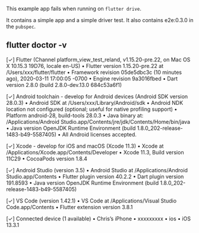 This example app fails when running on `flutter drive`.

It contains a simple app and a simple driver test.
It also contains e2e:0.3.0 in the `pubspec`.


## flutter doctor -v

[✓] Flutter (Channel platform_view_test_reland, v1.15.20-pre.22, on Mac OS X 10.15.3 19D76, locale en-US)
    • Flutter version 1.15.20-pre.22 at /Users/xxx/flutter/flutter
    • Framework revision 05de5dbc3c (10 minutes ago), 2020-03-11 17:00:05 -0700
    • Engine revision 9a3016fbed
    • Dart version 2.8.0 (build 2.8.0-dev.13.0 684c53a6f1)

 
[✓] Android toolchain - develop for Android devices (Android SDK version 28.0.3)
    • Android SDK at /Users/xxx/Library/Android/sdk
    • Android NDK location not configured (optional; useful for native profiling support)
    • Platform android-28, build-tools 28.0.3
    • Java binary at: /Applications/Android Studio.app/Contents/jre/jdk/Contents/Home/bin/java
    • Java version OpenJDK Runtime Environment (build 1.8.0_202-release-1483-b49-5587405)
    • All Android licenses accepted.

[✓] Xcode - develop for iOS and macOS (Xcode 11.3)
    • Xcode at /Applications/Xcode.app/Contents/Developer
    • Xcode 11.3, Build version 11C29
    • CocoaPods version 1.8.4

[✓] Android Studio (version 3.5)
    • Android Studio at /Applications/Android Studio.app/Contents
    • Flutter plugin version 40.2.2
    • Dart plugin version 191.8593
    • Java version OpenJDK Runtime Environment (build 1.8.0_202-release-1483-b49-5587405)

[✓] VS Code (version 1.42.1)
    • VS Code at /Applications/Visual Studio Code.app/Contents
    • Flutter extension version 3.8.1

[✓] Connected device (1 available)
    • Chris’s iPhone • xxxxxxxxx • ios • iOS 13.3.1